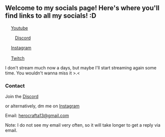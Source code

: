 ## Welcome to my socials page! Here's where you'll find links to all my socials! :D

<img src="https://cdn.icon-icons.com/icons2/2699/PNG/512/youtube_logo_icon_168737.png" width="15" height="15"> [Youtube](https://www.youtube.com/channel/UCVZL-8odD6PT4SdYjSDuE_A)

<img src="https://logos-world.net/wp-content/uploads/2020/12/Discord-Logo.png" width="28" height="15"> [Discord](https://discord.gg/RW9ugpT)

<img src="https://www.edigitalagency.com.au/wp-content/uploads/instagram-logo-svg-vector-for-print.svg" width="15" height="15"> [Instagram](https://www.instagram.com/herocraft_a13/?hl=en)

<img src="https://static.wikia.nocookie.net/logopedia/images/8/83/Twitch_icon.svg/revision/latest/scale-to-width-down/250?cb=20200130150510" width="15" height="17"> [Twitch](https://m.twitch.tv/herocraft_a13/profile) 

I don't stream much now a days, but maybe I'll start streaming again some time. You wouldn't wanna miss it >.<


### Contact
Join the [Discord](https://discord.gg/RW9ugpT)

or alternatively, dm me on [Instagram](https://www.instagram.com/herocraft_a13/?hl=en)

Email: herocrafta13@gmail.com 

Note: I do not see my email very often, so it will take longer to get a reply via email. 
